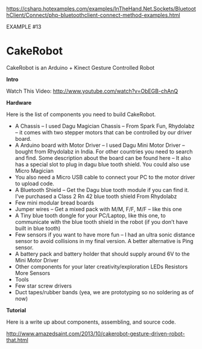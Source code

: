 https://csharp.hotexamples.com/examples/InTheHand.Net.Sockets/BluetoothClient/Connect/php-bluetoothclient-connect-method-examples.html


EXAMPLE #13




CakeRobot
=========

CakeRobot is an Arduino + Kinect Gesture Controlled Robot


**Intro**

Watch This Video: http://www.youtube.com/watch?v=ObEGB-chAnQ


**Hardware**

Here is the list of components you need to build CakeRobot.

 * A Chassis – I used Dagu Magician Chassis  – From Spark Fun, Rhydolabz – it comes with two stepper motors that can be controlled by our driver board.
 * A Arduino board with Motor Driver – I used Dagu Mini Motor Driver – bought from Rhydolabz in India. For other countries you need to search and find. Some description about the board can be found here – It also has a special slot to plug in dagu blue tooth shield. You could also use Micro Magician
 * You also need a Micro USB cable to connect your PC to the motor driver to upload code.
 * A Bluetooth Shield – Get the Dagu blue tooth module if you can find it. I’ve purchased a Class 2 Rn 42 blue tooth shield From Rhydolabz
 * Few mini modular bread boards 
 * Jumper wires – Get a mixed pack with M/M, F/F, M/F – like this one
 * A Tiny blue tooth dongle for your PC/Laptop, like this one, to communicate with the blue tooth shield in the robot (if you don’t have built in blue tooth)
 * Few sensors if you want to have more fun – I had an ultra sonic distance sensor to avoid collisions in my final version. A better alternative is Ping sensor.
 * A battery pack and battery holder that should supply around 6V to the Mini Motor Driver
 * Other components for your later creativity/exploration LEDs Resistors More Sensors
 * Tools
 * Few star screw drivers
 * Duct tapes/rubber bands (yea, we are prototyping so no soldering as of now)
 
**Tutorial**

Here is a write up about components, assembling, and source code.

http://www.amazedsaint.com/2013/10/cakerobot-gesture-driven-robot-that.html



